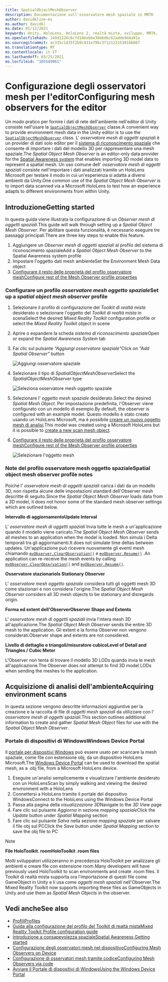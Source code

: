 ```yaml
---
title: SpatialObjectMeshObserver
description: Documentazione sull'osservatore mesh spaziale in MRTK
author: davidkline-ms
ms.author: davidkl
ms.date: 01/12/2021
keywords: Unity, HoloLens, HoloLens 2, realtà mista, sviluppo, MRTK,
ms.openlocfilehash: 149d1226c6cfd18eebbe30e6dbc62adde9d4a91e
ms.sourcegitcommit: ac315c1d35f2b9c431e79bc3f1212215301bb867
ms.translationtype: MT
ms.contentlocale: it-IT
ms.lasthandoff: 03/25/2021
ms.locfileid: "105549961"
---
```

# <a name="configuring-mesh-observers-for-the-editor"></a><span data-ttu-id="4524e-104">Configurazione degli osservatori mesh per l'editor</span><span class="sxs-lookup"><span data-stu-id="4524e-104">Configuring mesh observers for the editor</span></span>

<span data-ttu-id="4524e-105">Un modo pratico per fornire i dati di rete dell'ambiente nell'editor di Unity consiste nell'usare la [`SpatialObjectMeshObserver`](xref:Microsoft.MixedReality.Toolkit.SpatialObjectMeshObserver.SpatialObjectMeshObserver) classe.</span><span class="sxs-lookup"><span data-stu-id="4524e-105">A convenient way to provide environment mesh data in the Unity editor is to use the [`SpatialObjectMeshObserver`](xref:Microsoft.MixedReality.Toolkit.SpatialObjectMeshObserver.SpatialObjectMeshObserver) class.</span></span> <span data-ttu-id="4524e-106">L' *osservatore mesh di oggetti spaziali* è un provider di dati solo editor per il [sistema di riconoscimento spaziale](spatial-awareness-getting-started.md) che consente di importare i dati del modello 3D per rappresentare una mesh spaziale.</span><span class="sxs-lookup"><span data-stu-id="4524e-106">The *Spatial Object Mesh Observer* is an editor-only data provider for the [Spatial Awareness system](spatial-awareness-getting-started.md) that enables importing 3D model data to represent a spatial mesh.</span></span> <span data-ttu-id="4524e-107">Un uso comune dell' *osservatore mesh di oggetti spaziali* consiste nell'importare i dati analizzati tramite un HoloLens Microsoft per testare il modo in cui un'esperienza si adatta a diversi ambienti da Unity.</span><span class="sxs-lookup"><span data-stu-id="4524e-107">One common use of the *Spatial Object Mesh Observer* is to import data scanned via a Microsoft HoloLens to test how an experience adapts to different environments from within Unity.</span></span>

## <a name="getting-started"></a><span data-ttu-id="4524e-108">Introduzione</span><span class="sxs-lookup"><span data-stu-id="4524e-108">Getting started</span></span>

<span data-ttu-id="4524e-109">In questa guida viene illustrata la configurazione di un *Observer mesh di oggetti spaziali*.</span><span class="sxs-lookup"><span data-stu-id="4524e-109">This guide will walk through setting up a *Spatial Object Mesh Observer*.</span></span> <span data-ttu-id="4524e-110">Per abilitare questa funzionalità, è necessario eseguire tre passaggi principali.</span><span class="sxs-lookup"><span data-stu-id="4524e-110">There are three key steps to enable this feature.</span></span>

1. <span data-ttu-id="4524e-111">Aggiungere un *Observer mesh di oggetti spaziali* al profilo del sistema di riconoscimento spaziale</span><span class="sxs-lookup"><span data-stu-id="4524e-111">Add a *Spatial Object Mesh Observer* to the Spatial Awareness system profile</span></span>
1. <span data-ttu-id="4524e-112">Impostare l'oggetto dati mesh ambiente</span><span class="sxs-lookup"><span data-stu-id="4524e-112">Set the Environment Mesh Data object</span></span>
1. [<span data-ttu-id="4524e-113">Configurare il resto delle proprietà del profilo osservatore mesh</span><span class="sxs-lookup"><span data-stu-id="4524e-113">Configure rest of the Mesh Observer profile properties</span></span>](configuring-spatial-awareness-mesh-observer.md)

### <a name="set-up-a-spatial-object-mesh-observer-profile"></a><span data-ttu-id="4524e-114">Configurare un profilo *osservatore mesh oggetto spaziale*</span><span class="sxs-lookup"><span data-stu-id="4524e-114">Set up a *spatial object mesh observer* profile</span></span>

1. <span data-ttu-id="4524e-115">Selezionare il profilo di configurazione del *Toolkit di realtà mista* desiderato o selezionare l'oggetto del *Toolkit di realtà mista* in scena</span><span class="sxs-lookup"><span data-stu-id="4524e-115">Select the desired *Mixed Reality Toolkit* configuration profile or select the *Mixed Reality Toolkit* object in scene</span></span>
1. <span data-ttu-id="4524e-116">Aprire o espandere la scheda *sistema di riconoscimento spaziale*</span><span class="sxs-lookup"><span data-stu-id="4524e-116">Open or expand the *Spatial Awareness System* tab</span></span>
1. <span data-ttu-id="4524e-117">Fai clic sul pulsante *"Aggiungi osservatore spaziale"*</span><span class="sxs-lookup"><span data-stu-id="4524e-117">Click on *"Add Spatial Observer"* button</span></span>

    ![Aggiungi osservatore spaziale](../images/spatial-awareness/AddObserver.png)

1. <span data-ttu-id="4524e-119">Selezionare il tipo di *SpatialObjectMeshObserver*</span><span class="sxs-lookup"><span data-stu-id="4524e-119">Select the *SpatialObjectMeshObserver* type</span></span>

    ![Seleziona osservatore mesh oggetto spaziale](../images/spatial-awareness/SelectObjectObserver.png)

1. <span data-ttu-id="4524e-121">Selezionare l' *oggetto mesh spaziale* desiderato.</span><span class="sxs-lookup"><span data-stu-id="4524e-121">Select the desired *Spatial Mesh Object*.</span></span> <span data-ttu-id="4524e-122">Per impostazione predefinita, l'Observer viene configurato con un modello di esempio.</span><span class="sxs-lookup"><span data-stu-id="4524e-122">By default, the observer is configured with an example model.</span></span> <span data-ttu-id="4524e-123">Questo modello è stato creato usando un HoloLens Microsoft, ma è possibile [creare un nuovo oggetto mesh di analisi](#acquiring-environment-scans).</span><span class="sxs-lookup"><span data-stu-id="4524e-123">This model was created using a Microsoft HoloLens but it is possible to [create a new scan mesh object](#acquiring-environment-scans).</span></span>
1. [<span data-ttu-id="4524e-124">Configurare il resto delle proprietà del profilo osservatore mesh</span><span class="sxs-lookup"><span data-stu-id="4524e-124">Configure rest of the Mesh Observer profile properties</span></span>](configuring-spatial-awareness-mesh-observer.md)

    ![Selezionare l'oggetto mesh](../images/spatial-awareness/ObjectObserverProfile.png)

### <a name="spatial-object-mesh-observer-profile-notes"></a><span data-ttu-id="4524e-126">Note del profilo osservatore mesh oggetto spaziale</span><span class="sxs-lookup"><span data-stu-id="4524e-126">Spatial object mesh observer profile notes</span></span>

<span data-ttu-id="4524e-127">Poiché l' *osservatore mesh di oggetti spaziali* carica i dati da un modello 3D, non rispetta alcune delle impostazioni standard dell'Observer mesh descritte di seguito.</span><span class="sxs-lookup"><span data-stu-id="4524e-127">Since the *Spatial Object Mesh Observer* loads data from a 3D model, it does not honor some of the standard mesh observer settings which are outlined below.</span></span>

<span data-ttu-id="4524e-128">**Intervallo di aggiornamento**</span><span class="sxs-lookup"><span data-stu-id="4524e-128">**Update Interval**</span></span>

<span data-ttu-id="4524e-129">L'  *osservatore mesh di oggetti spaziali* Invia tutte le mesh a un'applicazione quando il modello viene caricato.</span><span class="sxs-lookup"><span data-stu-id="4524e-129">The  *Spatial Object Mesh Observer* sends all meshes to an application when the model is loaded.</span></span> <span data-ttu-id="4524e-130">Non simula i Delta temporali tra gli aggiornamenti.</span><span class="sxs-lookup"><span data-stu-id="4524e-130">It does not simulate time deltas between updates.</span></span> <span data-ttu-id="4524e-131">Un'applicazione può ricevere nuovamente gli eventi mesh chiamando [`myObserver.ClearObservation()`](xref:Microsoft.MixedReality.Toolkit.SpatialAwareness.IMixedRealitySpatialAwarenessObserver.ClearObservations) e [`myObserver.Resume()`](xref:Microsoft.MixedReality.Toolkit.SpatialAwareness.IMixedRealitySpatialAwarenessObserver.Resume) .</span><span class="sxs-lookup"><span data-stu-id="4524e-131">An application can re-receive the mesh events by calling [`myObserver.ClearObservation()`](xref:Microsoft.MixedReality.Toolkit.SpatialAwareness.IMixedRealitySpatialAwarenessObserver.ClearObservations) and [`myObserver.Resume()`](xref:Microsoft.MixedReality.Toolkit.SpatialAwareness.IMixedRealitySpatialAwarenessObserver.Resume).</span></span>

<span data-ttu-id="4524e-132">**Osservatore stazionario**</span><span class="sxs-lookup"><span data-stu-id="4524e-132">**Is Stationary Observer**</span></span>

<span data-ttu-id="4524e-133">L' *osservatore mesh oggetto spaziale* considera tutti gli oggetti mesh 3D come stazionari e non considera l'origine.</span><span class="sxs-lookup"><span data-stu-id="4524e-133">The *Spatial Object Mesh Observer* considers all 3D mesh objects to be stationary and disregards origin.</span></span>

<span data-ttu-id="4524e-134">**Forma ed extent dell'Observer**</span><span class="sxs-lookup"><span data-stu-id="4524e-134">**Observer Shape and Extents**</span></span>

<span data-ttu-id="4524e-135">L'  *osservatore mesh di oggetti spaziali* invia l'intera mesh 3D all'applicazione.</span><span class="sxs-lookup"><span data-stu-id="4524e-135">The  *Spatial Object Mesh Observer* sends the entire 3D mesh to the application.</span></span> <span data-ttu-id="4524e-136">Gli extent e la forma Observer non vengono considerati.</span><span class="sxs-lookup"><span data-stu-id="4524e-136">Observer shape and extents are not considered.</span></span>

<span data-ttu-id="4524e-137">**Livello di dettaglio e triangoli/misuratore cubico**</span><span class="sxs-lookup"><span data-stu-id="4524e-137">**Level of Detail and Triangles / Cubic Meter**</span></span>

<span data-ttu-id="4524e-138">L'Observer non tenta di trovare il modello 3D LODs quando invia le mesh all'applicazione.</span><span class="sxs-lookup"><span data-stu-id="4524e-138">The Observer does not attempt to find 3D model LODs when sending the meshes to the application.</span></span>

## <a name="acquiring-environment-scans"></a><span data-ttu-id="4524e-139">Acquisizione di analisi dell'ambiente</span><span class="sxs-lookup"><span data-stu-id="4524e-139">Acquiring environment scans</span></span>

<span data-ttu-id="4524e-140">In questa sezione vengono descritte informazioni aggiuntive per la creazione e la raccolta di file di *oggetti mesh spaziali* da utilizzare con l' *osservatore mesh di oggetti spaziali*.</span><span class="sxs-lookup"><span data-stu-id="4524e-140">This section outlines additional information to create and gather *Spatial Mesh Object* files for use with the *Spatial Object Mesh Observer*.</span></span>

### <a name="windows-device-portal"></a><span data-ttu-id="4524e-141">Portale di dispositivi di Windows</span><span class="sxs-lookup"><span data-stu-id="4524e-141">Windows Device Portal</span></span>

<span data-ttu-id="4524e-142">Il [portale per dispositivi Windows](/windows/mixed-reality/using-the-windows-device-portal) può essere usato per scaricare la mesh spaziale, come file con estensione obj, da un dispositivo HoloLens Microsoft.</span><span class="sxs-lookup"><span data-stu-id="4524e-142">The [Windows Device Portal](/windows/mixed-reality/using-the-windows-device-portal) can be used to download the spatial mesh, as a .obj file, from a Microsoft HoloLens device.</span></span>

1. <span data-ttu-id="4524e-143">Eseguire un'analisi semplicemente e visualizzare l'ambiente desiderato con un HoloLens</span><span class="sxs-lookup"><span data-stu-id="4524e-143">Scan by simply walking and viewing the desired environment with a HoloLens</span></span>
1. <span data-ttu-id="4524e-144">Connettersi a HoloLens tramite il portale del dispositivo Windows</span><span class="sxs-lookup"><span data-stu-id="4524e-144">Connect to the HoloLens using the Windows Device Portal</span></span>
1. <span data-ttu-id="4524e-145">Passa alla pagina della *visualizzazione 3D*</span><span class="sxs-lookup"><span data-stu-id="4524e-145">Navigate to the *3D View* page</span></span>
1. <span data-ttu-id="4524e-146">Fare clic sul pulsante *Aggiorna* in sezione *mapping spaziale*</span><span class="sxs-lookup"><span data-stu-id="4524e-146">Click the *Update* button under *Spatial Mapping* section</span></span>
1. <span data-ttu-id="4524e-147">Fare clic sul pulsante *Salva* nella sezione *mapping spaziale* per salvare il file obj sul PC</span><span class="sxs-lookup"><span data-stu-id="4524e-147">Click the *Save* button under *Spatial Mapping* section to save the obj file to PC</span></span>

> [!NOTE]
> <span data-ttu-id="4524e-148">**File HoloToolkit. room**</span><span class="sxs-lookup"><span data-stu-id="4524e-148">**HoloToolkit .room files**</span></span>
>
> <span data-ttu-id="4524e-149">Molti sviluppatori utilizzeranno in precedenza HoloToolkit per analizzare gli ambienti e creare file con estensione room.</span><span class="sxs-lookup"><span data-stu-id="4524e-149">Many developers will have previously used HoloToolkit to scan environments and create .room files.</span></span> <span data-ttu-id="4524e-150">Il Toolkit di realtà mista supporta ora l'importazione di questi file come GameObject in Unity e li usa come *oggetti mesh spaziali* nell'Observer.</span><span class="sxs-lookup"><span data-stu-id="4524e-150">The Mixed Reality Toolkit now supports importing these files as GameObjects in Unity and use them as *Spatial Mesh Objects* in the observer.</span></span>

## <a name="see-also"></a><span data-ttu-id="4524e-151">Vedi anche</span><span class="sxs-lookup"><span data-stu-id="4524e-151">See also</span></span>

- [<span data-ttu-id="4524e-152">Profili</span><span class="sxs-lookup"><span data-stu-id="4524e-152">Profiles</span></span>](../profiles/profiles.md)
- [<span data-ttu-id="4524e-153">Guida alla configurazione del profilo del Toolkit di realtà mista</span><span class="sxs-lookup"><span data-stu-id="4524e-153">Mixed Reality Toolkit Profile configuration guide</span></span>](../../configuration/mixed-reality-configuration-guide.md)
- [<span data-ttu-id="4524e-154">Introduzione a consapevolezza spaziale</span><span class="sxs-lookup"><span data-stu-id="4524e-154">Spatial Awareness Getting started</span></span>](spatial-awareness-getting-started.md)
- [<span data-ttu-id="4524e-155">Configurazione degli osservatori mesh nel dispositivo</span><span class="sxs-lookup"><span data-stu-id="4524e-155">Configuring Mesh Observers on Device</span></span>](configuring-spatial-awareness-mesh-observer.md)
- [<span data-ttu-id="4524e-156">Configurazione di osservatori mesh tramite codice</span><span class="sxs-lookup"><span data-stu-id="4524e-156">Configuring Mesh Observers via code</span></span>](usage-guide.md)
- [<span data-ttu-id="4524e-157">Avviare il Portale di dispositivi di Windows</span><span class="sxs-lookup"><span data-stu-id="4524e-157">Using the Windows Device Portal</span></span>](/windows/mixed-reality/using-the-windows-device-portal)